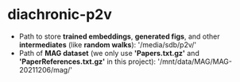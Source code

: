 # diachronic-p2v
- Path to store **trained embeddings**, **generated figs**, and other **intermediates** (like **random walks**): '/media/sdb/p2v/'
- Path of **MAG dataset** (we only use **'Papers.txt.gz'** and **'PaperReferences.txt.gz'** in this project): '/mnt/data/MAG/MAG-20211206/mag/'

